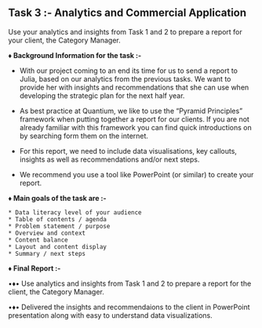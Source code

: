 ## Task 3 :- Analytics and Commercial Application

Use your analytics and insights from Task 1 and 2 to prepare a report for your client, the Category Manager.

**♦ Background Information for the task :-**

* With our project coming to an end its time for us to send a report to Julia, based on our analytics from the previous tasks. We want to provide her with insights and recommendations that she can use when developing the strategic plan for the next half year.

* As best practice at Quantium, we like to use the “Pyramid Principles” framework when putting together a report for our clients. If you are not already familiar with this framework you can find quick introductions on by searching form them on the internet.

* For this report, we need to include data visualisations, key callouts, insights as well as recommendations and/or next steps.

* We recommend you use a tool like PowerPoint (or similar) to create your report.

**♦ Main goals of the task are :-**

    * Data literacy level of your audience
    * Table of contents / agenda
    * Problem statement / purpose
    * Overview and context
    * Content balance
    * Layout and content display
    * Summary / next steps

**♦ Final Report :-**

•♦• Use analytics and insights from Task 1 and 2 to prepare a report for the client, the Category Manager.
    
•♦• Delivered the insights and recommendaions to the client in PowerPoint presentation along with easy to understand data visualizations.

